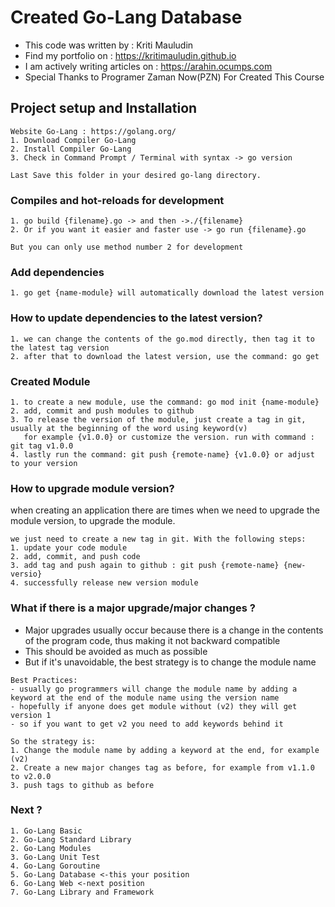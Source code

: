 # Created Go-Lang Database

- This code was written by	        : Kriti Mauludin
- Find my portfolio on      	      : https://kritimauludin.github.io
- I am actively writing articles on	: https://arahin.ocumps.com
- Special Thanks to Programer Zaman Now(PZN) For Created This Course

## Project setup and Installation
```
Website Go-Lang : https://golang.org/
1. Download Compiler Go-Lang
2. Install Compiler Go-Lang
3. Check in Command Prompt / Terminal with syntax -> go version

Last Save this folder in your desired go-lang directory.
```
### Compiles and hot-reloads for development
```
1. go build {filename}.go -> and then ->./{filename}
2. Or if you want it easier and faster use -> go run {filename}.go

But you can only use method number 2 for development
```
### Add dependencies
```
1. go get {name-module} will automatically download the latest version
```
### How to update dependencies to the latest version?
```
1. we can change the contents of the go.mod directly, then tag it to the latest tag version
2. after that to download the latest version, use the command: go get
```
### Created Module
```
1. to create a new module, use the command: go mod init {name-module}
2. add, commit and push modules to github
3. To release the version of the module, just create a tag in git, usually at the beginning of the word using keyword(v)
   for example {v1.0.0} or customize the version. run with command : git tag v1.0.0
4. lastly run the command: git push {remote-name} {v1.0.0} or adjust to your version

```
### How to upgrade module version?
when creating an application there are times when we need to upgrade the module version, to upgrade the module. 
```
we just need to create a new tag in git. With the following steps:
1. update your code module
2. add, commit, and push code
3. add tag and push again to github : git push {remote-name} {new-versio}
4. successfully release new version module

```
### What if there is a major upgrade/major changes ?
- Major upgrades usually occur because there is a change in the contents of the program code, thus making it not backward compatible
- This should be avoided as much as possible
- But if it's unavoidable, the best strategy is to change the module name

```
Best Practices:
- usually go programmers will change the module name by adding a keyword at the end of the module name using the version name
- hopefully if anyone does get module without (v2) they will get version 1
- so if you want to get v2 you need to add keywords behind it
```

```
So the strategy is:
1. Change the module name by adding a keyword at the end, for example (v2)
2. Create a new major changes tag as before, for example from v1.1.0 to v2.0.0
3. push tags to github as before
```
### Next ?
```
1. Go-Lang Basic 
2. Go-Lang Standard Library 
2. Go-Lang Modules 
3. Go-Lang Unit Test 
4. Go-Lang Goroutine
5. Go-Lang Database <-this your position
6. Go-Lang Web <-next position
7. Go-Lang Library and Framework
```